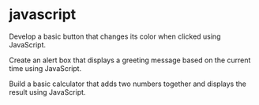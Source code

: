 # javascript
Develop a basic button that changes its color when clicked using JavaScript.

Create an alert box that displays a greeting message based on the current time using JavaScript.

Build a basic calculator that adds two numbers together and displays the result using JavaScript.
